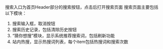 搜索入口为首页Header部分的搜索按钮，点击后打开搜索页面
搜索页面主要包括以下模块：
1. 搜索输入框，取消按钮
2. 搜索历史记录，包括清除历史按钮
3. “猜你想搜”模块，显示系统推荐搜索词，包括刷新功能
4. 站内热搜，显示热搜词列表，每个item包括热搜词和搜索次数